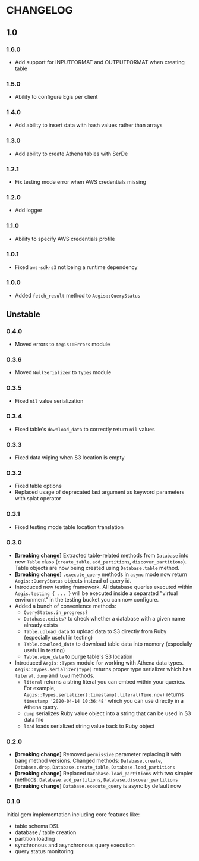 # CHANGELOG


## 1.0

### 1.6.0

- Add support for INPUTFORMAT and OUTPUTFORMAT when creating table

### 1.5.0

- Ability to configure Egis per client

### 1.4.0

- Add ability to insert data with hash values rather than arrays

### 1.3.0

- Add ability to create Athena tables with SerDe

### 1.2.1

- Fix testing mode error when AWS credentials missing

### 1.2.0

- Add logger

### 1.1.0

- Ability to specify AWS credentials profile

### 1.0.1

- Fixed `aws-sdk-s3` not being a runtime dependency

### 1.0.0

- Added `fetch_result` method to `Aegis::QueryStatus`


## Unstable

### 0.4.0

- Moved errors to `Aegis::Errors` module

### 0.3.6

- Moved `NullSerializer` to `Types` module

### 0.3.5

- Fixed `nil` value serialization

### 0.3.4

- Fixed table's `download_data` to correctly return `nil` values

### 0.3.3

- Fixed data wiping when S3 location is empty

### 0.3.2

- Fixed table options
- Replaced usage of deprecated last argument as keyword parameters with splat operator

### 0.3.1

- Fixed testing mode table location translation

### 0.3.0

- **[breaking change]** Extracted table-related methods from `Database` into new `Table` class (`create_table`,
  `add_partitions`, `discover_partitions`). Table objects are now being created using `Database.table` method.
- **[breaking change]** `.execute_query` methods in `async` mode now return `Aegis::QueryStatus` objects instead of
  query id.
- Introduced new testing framework. All database queries executed within `Aegis.testing { ... }` will be executed
  inside a separated "virtual environment" in the testing bucket you can now configure.
- Added a bunch of convenience methods:
  - `QueryStatus.in_progress?`
  - `Database.exists?` to check whether a database with a given name already exists
  - `Table.upload_data` to upload data to S3 directly from Ruby (especially useful in testing)
  - `Table.download_data` to download table data into memory (especially useful in testing)
  - `Table.wipe_data` to purge table's S3 location
- Introduced `Aegis::Types` module for working with Athena data types. `Aegis::Types.serializer(type)` returns proper
  type serializer which has `literal`, `dump` and `load` methods.
  - `literal` returns a string literal you can embed within your queries.
    For example, `Aegis::Types.serializer(:timestamp).literal(Time.now)` returns `timestamp '2020-04-14 10:36:48'` which
    you can use directly in a Athena query.
  - `dump` serializes Ruby value object into a string that can be used in S3 data file
  - `load` loads serialized string value back to Ruby object

### 0.2.0

- **[breaking change]** Removed `permissive` parameter replacing it with bang method versions. Changed methods:
  `Database.create`, `Database.drop`, `Database.create_table`, `Database.load_partitions`
- **[breaking change]** Replaced `Database.load_partitions` with two simpler methods:
  `Database.add_partitions`, `Database.discover_partitions`
- **[breaking change]** `Database.execute_query` is async by default now

### 0.1.0

Initial gem implementation including core features like:

- table schema DSL
- database / table creation
- partition loading
- synchronous and asynchronous query execution
- query status monitoring

